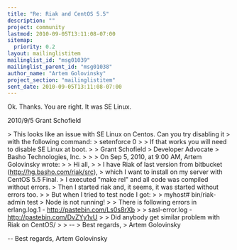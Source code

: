 ```yaml
---
title: "Re: Riak and CentOS 5.5"
description: ""
project: community
lastmod: 2010-09-05T13:11:08-07:00
sitemap:
  priority: 0.2
layout: mailinglistitem
mailinglist_id: "msg01039"
mailinglist_parent_id: "msg01038"
author_name: "Artem Golovinsky"
project_section: "mailinglistitem"
sent_date: 2010-09-05T13:11:08-07:00
---
```



Ok. Thanks. You are right. It was SE Linux.

2010/9/5 Grant Schofield 

&gt; This looks like an issue with SE Linux on Centos. Can you try disabling it
&gt; with the following command:
&gt; setenforce 0
&gt;
&gt; If that works you will need to disable SE Linux at boot.
&gt;
&gt; Grant Schofield
&gt; Developer Advocate
&gt; Basho Technologies, Inc.
&gt;
&gt;
&gt; On Sep 5, 2010, at 9:00 AM, Artem Golovinsky wrote:
&gt;
&gt; Hi all,
&gt;
&gt; I have Riak of last version from bitbucket (http://hg.basho.com/riak/src),
&gt; which I want to install on my server with CentOS 5.5 Final.
&gt; I executed "make rel" and all code was compiled without errors.
&gt; Then I started riak and, it seems, it was started without errors too.
&gt;
&gt; But when I tried to test node I got:
&gt;
&gt; myhost# bin/riak-admin test
&gt; Node is not running!
&gt;
&gt; There is following errors in erlang.log.1 - http://pastebin.com/Ls0s8rXb
&gt;
&gt; sasl-error.log - http://pastebin.com/DvZYy1vU
&gt;
&gt; Did anybody get similar problem with Riak on CentOS/
&gt;
&gt; --
&gt; Best regards,
&gt; Artem Golovinsky

-- 
Best regards,
Artem Golovinsky

